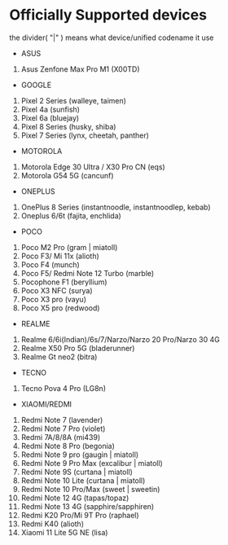 # Officially Supported devices
  the divider( "|" ) means what device/unified codename it use

* ASUS
1. Asus Zenfone Max Pro M1 (X00TD)

* GOOGLE
1. Pixel 2 Series (walleye, taimen)
2. Pixel 4a (sunfish)
3. Pixel 6a (bluejay)
4. Pixel 8 Series (husky, shiba)
5. Pixel 7 Series (lynx, cheetah, panther)

* MOTOROLA
1. Motorola Edge 30 Ultra / X30 Pro CN (eqs) 
2. Motorola G54 5G (cancunf)

* ONEPLUS
1. OnePlus 8 Series (instantnoodle, instantnoodlep, kebab)
2. Oneplus 6/6t (fajita, enchlida)

* POCO
1. Poco M2 Pro (gram | miatoll)
2. Poco F3/ Mi 11x (alioth)
3. Poco F4 (munch)
4. Poco F5/ Redmi Note 12 Turbo (marble) 
5. Pocophone F1 (beryllium)
6. Poco X3 NFC (surya)
7. Poco X3 pro (vayu)
8. Poco X5 pro (redwood)

* REALME
1. Realme 6/6i(Indian)/6s/7/Narzo/Narzo 20 Pro/Narzo 30 4G 
2. Realme X50 Pro 5G (bladerunner)
3. Realme Gt neo2 (bitra)

* TECNO
1. Tecno Pova 4 Pro (LG8n)

* XIAOMI/REDMI
1. Redmi Note 7 (lavender)
2. Redmi Note 7 Pro (violet)
3. Redmi 7A/8/8A (mi439)
4. Redmi Note 8 Pro (begonia)
5. Redmi Note 9 pro (gaugin | miatoll)
6. Redmi Note 9 Pro Max (excalibur | miatoll)
7. Redmi Note 9S (curtana | miatoll)
8. Redmi Note 10 Lite (curtana | miatoll)
9. Redmi Note 10 Pro/Max (sweet | sweetin)
10. Redmi Note 12 4G (tapas/topaz)
11. Redmi Note 13 4G (sapphire/sapphiren)
11. Redmi K20 Pro/Mi 9T Pro (raphael)
12. Redmi K40 (alioth)
13. Xiaomi 11 Lite 5G NE (lisa)
